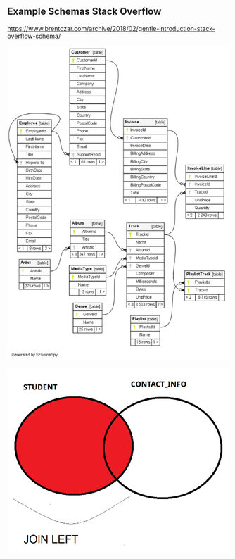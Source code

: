 ## Example Schemas Stack Overflow

https://www.brentozar.com/archive/2018/02/gentle-introduction-stack-overflow-schema/

![Chinook schema by tool schemaspy](./images/schema-diagram-chinook-schemaspy.png)

![Chinook schema by tool schemaspy](./images/join-left-example1-en.png)

